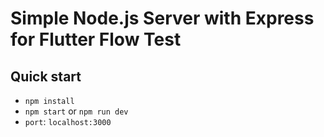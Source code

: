 # Simple Node.js Server with Express for Flutter Flow Test



## Quick start
- `npm install`
- `npm start` or `npm run dev`
- `port`: `localhost:3000`


